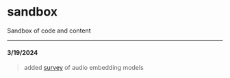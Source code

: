 # sandbox
Sandbox of code and content

---
#### 3/19/2024
> added [survey](docker/jupyter/sandbox/audio_embedding_survey.ipynb) of audio embedding models